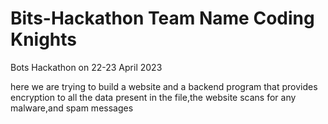 # Bits-Hackathon Team Name Coding Knights
Bots Hackathon on 22-23 April 2023


here we are trying to build a website and a backend program that provides encryption to all the data present in the file,the website scans for any malware,and spam messages
